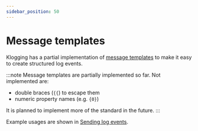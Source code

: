 ```yaml
---
sidebar_position: 50
---
```


# Message templates

Klogging has a partial implementation of [message templates](https://messagetemplates.org/) to make it easy
to create structured log events.

:::note
Message templates are partially implemented so far. Not implemented are:

- double braces (`{{`) to escape them
- numeric property names (e.g. `{0}`)

It is planned to implement more of the standard in the future.
:::

Example usages are shown in [Sending log events](../logging/sending-logs.md#message-template).
